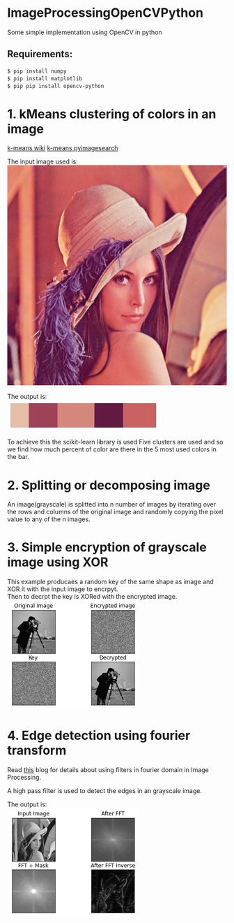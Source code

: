 # ImageProcessingOpenCVPython
Some simple implementation using OpenCV in python

## Requirements:
```bash
$ pip install numpy
$ pip install matplotlib
$ pip pip install opencv-python
```

# 1. kMeans clustering of colors in an image
[k-means wiki](https://en.wikipedia.org/wiki/K-means_clustering)
[k-means pyimagesearch](https://www.pyimagesearch.com/2014/05/26/opencv-python-k-means-color-clustering/)

The input image used is: \
![Lenna Image](/kmeans/Lenna.png "Input image")

The output is: \
![kmean Image](/kmeans/kmean.png "Output Image")

To achieve this the scikit-learn library is used
Five clusters are used and so we find how much percent of color are there in the 5 most used colors in the bar. 

# 2. Splitting or decomposing image
An image(grayscale) is splitted into n number of images by iterating over the rows and columns of the original image and randomly copying the pixel value to any of the n images.

# 3. Simple encryption of grayscale image using XOR

This example producaes a random key of the same shape as image and XOR it with the input image to encrpyt. \
Then to decrpt the key is XORed with the encrypted image. \
![Output Image](/simple_encrypt/Figure2021-02-02151720.png "Output Image")

# 4. Edge detection using fourier transform
Read [this](https://akshaysin.github.io/fourier_transform.html#.YCYJrWgzY-V) blog for details about using filters in fourier domain in Image Processing.

A high  pass filter is used to detect the edges in an grayscale image.

The output is: \
![Edge Detection Image](/edge_detection_fourier/result.png "Output Image")
